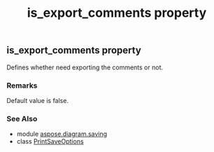 ﻿---
title: is_export_comments property
second_title: Aspose.Diagram for Python via .NET API References
description: 
type: docs
weight: 90
url: /python-net/aspose.diagram.saving/printsaveoptions/is_export_comments/
is_root: false
---

## is_export_comments property


Defines whether need exporting the comments or not.
### Remarks 


Default value is false.

### See Also
* module [aspose.diagram.saving](../../)
* class [PrintSaveOptions](/diagram/python-net/aspose.diagram.saving/printsaveoptions)

